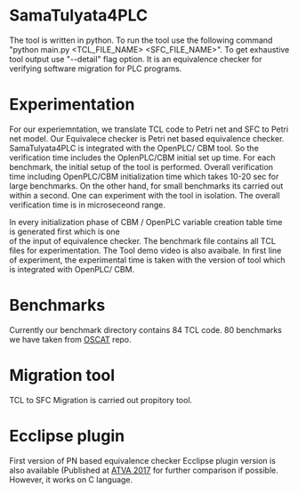 # SamaTulyata4PLC
 The tool is written in python. To run the tool use the following command
 "python main.py <TCL_FILE_NAME> <SFC_FILE_NAME>". To get exhaustive tool output use "--detail" flag option.
 It is an equivalence checker for verifying software migration for PLC programs. 
 
   
# Experimentation
 For our experiemntation, we translate TCL code to Petri net and SFC to Petri net model. Our Equivalece checker 
 is Petri net based equivalence checker. SamaTulyata4PLC is integrated with the OpenPLC/ CBM tool. So the verification 
 time includes the OplenPLC/CBM initial set up time. For each benchmark, the initial setup of the tool is performed.
 Overall verification time including OpenPLC/CBM initialization time which takes 10-20 sec for large benchmarks.
 On the other hand, for small benchmarks its carried out within a second. One can experiment with the tool in isolation. 
 The overall verification time is in microseceond range. 
 
 In every initialization phase of CBM / OpenPLC variable creation table time is generated first  which is one  
 of the input of equivalence checker. The benchmark file  contains all TCL files for experimentation.
 The Tool demo video is also avaibale. In first line of experiment, the experimental time is taken with the 
 version of tool which is integrated with  OpenPLC/ CBM.  
 
 # Benchmarks
 Currently our benchmark directory contains 84 TCL code. 80 benchmarks we have taken from [OSCAT](https://www.oscat.de) repo.
    
# Migration tool 
TCL to SFC Migration is carried out propitory tool.
    



# Ecclipse plugin
 First version of PN based equivalence checker Ecclipse plugin version is also available (Published at [ATVA 2017](https://link.springer.com/chapter/10.1007/978-3-319-68167-2_8) for further comparison if possible. 
However, it works on C language.

 
  
